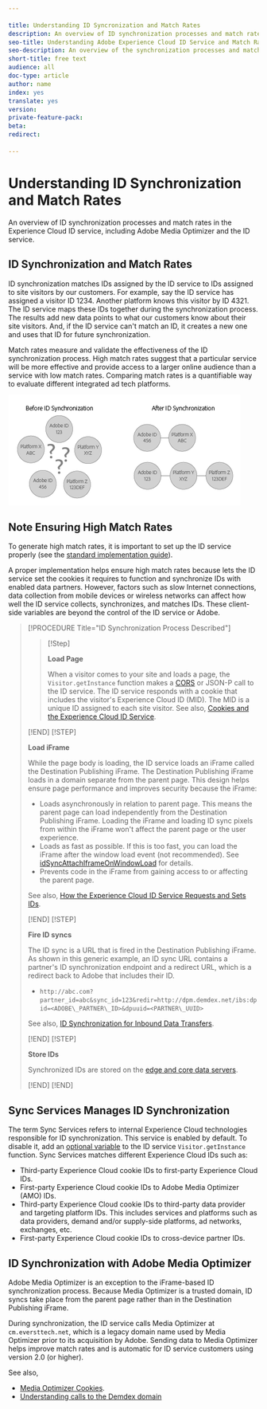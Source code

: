 ```yaml
---

title: Understanding ID Syncronization and Match Rates
description: An overview of ID synchronization processes and match rates in the Experience Cloud ID service, including Adobe Media Optimizer.
seo-title: Understanding Adobe Experience Cloud ID Service and Match Rates
seo-description: An overview of the synchronization processes and match rates in the Adobe Experience Cloud ID service, including Adobe Media Optimizer.
short-title: free text
audience: all
doc-type: article
author: name
index: yes
translate: yes
version:
private-feature-pack:
beta:
redirect:

---
```


# Understanding ID Synchronization and Match Rates

An overview of ID synchronization processes and match rates in the Experience Cloud ID service, including Adobe Media Optimizer and the ID service.

## ID Synchronization and Match Rates

ID synchronization matches IDs assigned by the ID service to IDs assigned to site visitors by our customers. For example, say the ID service has assigned a visitor ID 1234. Another platform knows this visitor by ID 4321. The ID service maps these IDs together during the synchronization process. The results add new data points to what our customers know about their site visitors. And, if the ID service can't match an ID, it creates a new one and uses that ID for future synchronization.

Match rates measure and validate the effectiveness of the ID synchronization process. High match rates suggest that a particular service will be more effective and provide access to a larger online audience than a service with low match rates. Comparing match rates is a quantifiable way to evaluate different integrated ad tech platforms.

![](media/getting-started-match-rates/idsync2.png "ID syncronization in the ID Service") 

## Note Ensuring High Match Rates

To generate high match rates, it is important to set up the ID service properly \(see the [standard implementation guide](mcvid-standard.html#)\). 

A proper implementation helps ensure high match rates because lets the ID service set the cookies it requires to function and synchronize IDs with enabled data partners. However, factors such as slow Internet connections, data collection from mobile devices or wireless networks can affect how well the ID service collects, synchronizes, and matches IDs. 
These client-side variables are beyond the control of the ID service or Adobe.

>[!PROCEDURE Title="ID Synchronization Process Described"] 
>
>>[!Step]
>>
>>**Load Page**
>>
>>When a visitor comes to your site and loads a page, the `Visitor.getInstance` function makes a [CORS](mcvid-cors.html#) or JSON-P call to the ID service. The ID service responds with a cookie that includes the visitor's Experience Cloud ID \(MID\). The MID is a unique ID assigned to each site visitor. 
>See also, [Cookies and the Experience Cloud ID Service](mcvid_cookies.html#).
>
>[!END]
>[!STEP]
>
>**Load iFrame** 
>
>While the page body is loading, the ID service loads an iFrame called the Destination Publishing iFrame. The Destination Publishing iFrame loads in a domain separate from the parent page. This design helps ensure page performance and improves security because the iFrame:
>
>+ Loads asynchronously in relation to parent page. This means the parent page can load independently from the Destination Publishing iFrame. Loading the iFrame and loading ID sync pixels from within the iFrame won't affect the parent page or the user experience.
>+ Loads as fast as possible. If this is too fast, you can load the iFrame after the window load event \(not recommended\). See [idSyncAttachIframeOnWindowLoad](mcvid-idsyncattachiframeonwindowload.html#) for details.
>+ Prevents code in the iFrame from gaining access to or affecting the parent page.
>
>See also, [How the Experience Cloud ID Service Requests and Sets IDs](mcvid_id_request.html#).
>
>[!END]
>[!STEP]
>
>**Fire ID syncs** 
>
>The ID sync is a URL that is fired in the Destination Publishing iFrame. As shown in this generic example, an ID sync URL contains a partner's ID synchronization endpoint and a redirect URL, which is a redirect back to Adobe that includes their ID.
>
>+ `http://abc.com?partner_id=abc&sync_id=123&redir=http://dpm.demdex.net/ibs:dpid=<ADOBE\_PARTNER\_ID>&dpuuid=<PARTNER\_UUID>` 
> 
>See also, [ID Synchronization for Inbound Data Transfers](https://marketing.adobe.com/resources/help/en_US/aam/c_id_sync_in.html).
>
>[!END]
>[!STEP]
>
>**Store IDs** 
>
>Synchronized IDs are stored on the [edge and core data servers](https://marketing.adobe.com/resources/help/en_US/aam/c_compedge.html).
>
>[!END]
>[!END]

## Sync Services Manages ID Synchronization

The term Sync Services refers to internal Experience Cloud technologies responsible for ID synchronization. This service is enabled by default. To disable it, add an [optional variable](mcvid-disableidsync.html#) to the ID service `Visitor.getInstance` function. Sync Services matches different Experience Cloud IDs such as:

+ Third-party Experience Cloud cookie IDs to first-party Experience Cloud IDs.
+ First-party Experience Cloud cookie IDs to Adobe Media Optimizer \(AMO\) IDs.
+ Third-party Experience Cloud cookie IDs to third-party data provider and targeting platform IDs. This includes services and platforms such as data providers, demand and/or supply-side platforms, ad networks, exchanges, etc.
+ First-party Experience Cloud cookie IDs to cross-device partner IDs.

## ID Synchronization with Adobe Media Optimizer

Adobe Media Optimizer is an exception to the iFrame-based ID synchronization process. Because Media Optimizer is a trusted domain, ID syncs take place from the parent page rather than in the Destination Publishing iFrame. 

During synchronization, the ID service calls Media Optimizer at `cm.eversttech.net`, which is a legacy domain name used by Media Optimizer prior to its acquisition by Adobe. Sending data to Media Optimizer helps improve match rates and is automatic for ID service customers using version 2.0 \(or higher\). 

See also,
+ [Media Optimizer Cookies](https://marketing.adobe.com/resources/help/en_US/whitepapers/cookies/cookies_media_optimizer.html).
+ [Understanding calls to the Demdex domain](https://marketing.adobe.com/resources/help/en_US/aam/demdex-calls.html)
